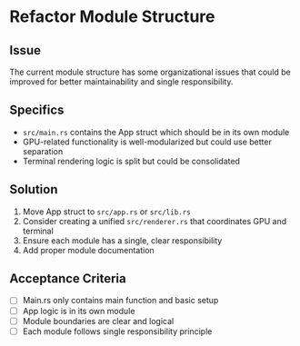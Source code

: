 # Refactor Module Structure

## Issue
The current module structure has some organizational issues that could be improved for better maintainability and single responsibility.

## Specifics
- `src/main.rs` contains the App struct which should be in its own module
- GPU-related functionality is well-modularized but could use better separation
- Terminal rendering logic is split but could be consolidated

## Solution
1. Move App struct to `src/app.rs` or `src/lib.rs`
2. Consider creating a unified `src/renderer.rs` that coordinates GPU and terminal
3. Ensure each module has a single, clear responsibility
4. Add proper module documentation

## Acceptance Criteria
- [ ] Main.rs only contains main function and basic setup
- [ ] App logic is in its own module
- [ ] Module boundaries are clear and logical
- [ ] Each module follows single responsibility principle